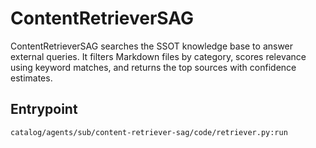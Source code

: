 # ContentRetrieverSAG

ContentRetrieverSAG searches the SSOT knowledge base to answer external queries. It filters Markdown files by category, scores relevance using keyword matches, and returns the top sources with confidence estimates.

## Entrypoint

```
catalog/agents/sub/content-retriever-sag/code/retriever.py:run
```
